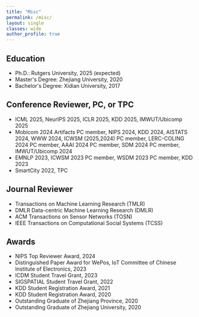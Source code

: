 ```yaml
---
title: "Misc"
permalink: /misc/
layout: single
classes: wide
author_profile: true
---
```


## Education
* Ph.D.: Rutgers University, 2025 (expected)
* Master's Degree: Zhejiang University, 2020
* Bachelor's Degree: Xidian University, 2017

## Conference Reviewer, PC, or TPC
* ICML 2025, NeurIPS 2025, ICLR 2025, KDD 2025, IMWUT/Ubicomp 2025
* Mobicom 2024 Artifacts PC member, NIPS 2024, KDD 2024, AISTATS 2024, WWW 2024, ICWSM (2025,2024) PC member, LERC-COLING 2024 PC member, AAAI 2024 PC member, SDM 2024 PC member, IMWUT/Ubicomp 2024
* EMNLP 2023, ICWSM 2023 PC member, WSDM 2023 PC member, KDD 2023
* SmartCity 2022, TPC

## Journal Reviewer
* Transactions on Machine Learning Research (TMLR)
* DMLR Data-centric Machine Learning Research (DMLR)
* ACM Transactions on Sensor Networks (TOSN)
* IEEE Transactions on Computational Social Systems (TCSS)

## Awards
* NIPS Top Reviewer Award, 2024
* Distinguished Paper Award for WePos, IoT Committee of Chinese Institute of Electronics, 2023
* ICDM Student Travel Grant, 2023
* SIGSPATIAL Student Travel Grant, 2022
* KDD Student Registration Award, 2021
* KDD Student Registration Award, 2020
* Outstanding Graduate of Zhejiang Province, 2020
* Outstanding Graduate of Zhejiang University, 2020



